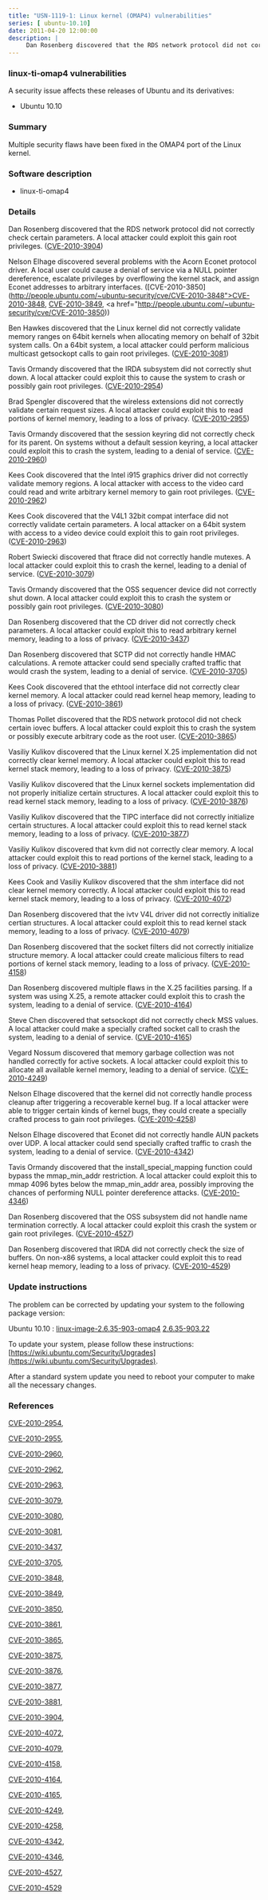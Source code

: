 ```yaml
---
title: "USN-1119-1: Linux kernel (OMAP4) vulnerabilities"
series: [ ubuntu-10.10]
date: 2011-04-20 12:00:00
description: |
     Dan Rosenberg discovered that the RDS network protocol did not correctly check certain parameters. A local attacker could exploit this gain root privileges. ([CVE-2010-3904](http://people.ubuntu.com/~ubuntu-security/cve/CVE-2010-3904))
--- 
```

 
 


### linux-ti-omap4 vulnerabilities

A security issue affects these releases of Ubuntu and its derivatives:

* Ubuntu 10.10

### Summary

Multiple security flaws have been fixed in the OMAP4 port of the Linux kernel. 

### Software description

* linux-ti-omap4 

### Details

 Dan Rosenberg discovered that the RDS network protocol did not correctly check certain parameters. A local attacker could exploit this gain root privileges. ([CVE-2010-3904](http://people.ubuntu.com/~ubuntu-security/cve/CVE-2010-3904))

Nelson Elhage discovered several problems with the Acorn Econet protocol driver. A local user could cause a denial of service via a NULL pointer dereference, escalate privileges by overflowing the kernel stack, and assign Econet addresses to arbitrary interfaces. ([CVE-2010-3850](http://people.ubuntu.com/~ubuntu-security/cve/CVE-2010-3848">CVE-2010-3848</a>, <a href="http://people.ubuntu.com/~ubuntu-security/cve/CVE-2010-3849">CVE-2010-3849</a>, <a href="http://people.ubuntu.com/~ubuntu-security/cve/CVE-2010-3850))

Ben Hawkes discovered that the Linux kernel did not correctly validate memory ranges on 64bit kernels when allocating memory on behalf of 32bit system calls. On a 64bit system, a local attacker could perform malicious multicast getsockopt calls to gain root privileges. ([CVE-2010-3081](http://people.ubuntu.com/~ubuntu-security/cve/CVE-2010-3081))

Tavis Ormandy discovered that the IRDA subsystem did not correctly shut down. A local attacker could exploit this to cause the system to crash or possibly gain root privileges. ([CVE-2010-2954](http://people.ubuntu.com/~ubuntu-security/cve/CVE-2010-2954))

Brad Spengler discovered that the wireless extensions did not correctly validate certain request sizes. A local attacker could exploit this to read portions of kernel memory, leading to a loss of privacy. ([CVE-2010-2955](http://people.ubuntu.com/~ubuntu-security/cve/CVE-2010-2955))

Tavis Ormandy discovered that the session keyring did not correctly check for its parent. On systems without a default session keyring, a local attacker could exploit this to crash the system, leading to a denial of service. ([CVE-2010-2960](http://people.ubuntu.com/~ubuntu-security/cve/CVE-2010-2960))

Kees Cook discovered that the Intel i915 graphics driver did not correctly validate memory regions. A local attacker with access to the video card could read and write arbitrary kernel memory to gain root privileges. ([CVE-2010-2962](http://people.ubuntu.com/~ubuntu-security/cve/CVE-2010-2962))

Kees Cook discovered that the V4L1 32bit compat interface did not correctly validate certain parameters. A local attacker on a 64bit system with access to a video device could exploit this to gain root privileges. ([CVE-2010-2963](http://people.ubuntu.com/~ubuntu-security/cve/CVE-2010-2963))

Robert Swiecki discovered that ftrace did not correctly handle mutexes. A local attacker could exploit this to crash the kernel, leading to a denial of service. ([CVE-2010-3079](http://people.ubuntu.com/~ubuntu-security/cve/CVE-2010-3079))

Tavis Ormandy discovered that the OSS sequencer device did not correctly shut down. A local attacker could exploit this to crash the system or possibly gain root privileges. ([CVE-2010-3080](http://people.ubuntu.com/~ubuntu-security/cve/CVE-2010-3080))

Dan Rosenberg discovered that the CD driver did not correctly check parameters. A local attacker could exploit this to read arbitrary kernel memory, leading to a loss of privacy. ([CVE-2010-3437](http://people.ubuntu.com/~ubuntu-security/cve/CVE-2010-3437))

Dan Rosenberg discovered that SCTP did not correctly handle HMAC calculations. A remote attacker could send specially crafted traffic that would crash the system, leading to a denial of service. ([CVE-2010-3705](http://people.ubuntu.com/~ubuntu-security/cve/CVE-2010-3705))

Kees Cook discovered that the ethtool interface did not correctly clear kernel memory. A local attacker could read kernel heap memory, leading to a loss of privacy. ([CVE-2010-3861](http://people.ubuntu.com/~ubuntu-security/cve/CVE-2010-3861))

Thomas Pollet discovered that the RDS network protocol did not check certain iovec buffers. A local attacker could exploit this to crash the system or possibly execute arbitrary code as the root user. ([CVE-2010-3865](http://people.ubuntu.com/~ubuntu-security/cve/CVE-2010-3865))

Vasiliy Kulikov discovered that the Linux kernel X.25 implementation did not correctly clear kernel memory. A local attacker could exploit this to read kernel stack memory, leading to a loss of privacy. ([CVE-2010-3875](http://people.ubuntu.com/~ubuntu-security/cve/CVE-2010-3875))

Vasiliy Kulikov discovered that the Linux kernel sockets implementation did not properly initialize certain structures. A local attacker could exploit this to read kernel stack memory, leading to a loss of privacy. ([CVE-2010-3876](http://people.ubuntu.com/~ubuntu-security/cve/CVE-2010-3876))

Vasiliy Kulikov discovered that the TIPC interface did not correctly initialize certain structures. A local attacker could exploit this to read kernel stack memory, leading to a loss of privacy. ([CVE-2010-3877](http://people.ubuntu.com/~ubuntu-security/cve/CVE-2010-3877))

Vasiliy Kulikov discovered that kvm did not correctly clear memory. A local attacker could exploit this to read portions of the kernel stack, leading to a loss of privacy. ([CVE-2010-3881](http://people.ubuntu.com/~ubuntu-security/cve/CVE-2010-3881))

Kees Cook and Vasiliy Kulikov discovered that the shm interface did not clear kernel memory correctly. A local attacker could exploit this to read kernel stack memory, leading to a loss of privacy. ([CVE-2010-4072](http://people.ubuntu.com/~ubuntu-security/cve/CVE-2010-4072))

Dan Rosenberg discovered that the ivtv V4L driver did not correctly initialize certian structures. A local attacker could exploit this to read kernel stack memory, leading to a loss of privacy. ([CVE-2010-4079](http://people.ubuntu.com/~ubuntu-security/cve/CVE-2010-4079))

Dan Rosenberg discovered that the socket filters did not correctly initialize structure memory. A local attacker could create malicious filters to read portions of kernel stack memory, leading to a loss of privacy. ([CVE-2010-4158](http://people.ubuntu.com/~ubuntu-security/cve/CVE-2010-4158))

Dan Rosenberg discovered multiple flaws in the X.25 facilities parsing. If a system was using X.25, a remote attacker could exploit this to crash the system, leading to a denial of service. ([CVE-2010-4164](http://people.ubuntu.com/~ubuntu-security/cve/CVE-2010-4164))

Steve Chen discovered that setsockopt did not correctly check MSS values. A local attacker could make a specially crafted socket call to crash the system, leading to a denial of service. ([CVE-2010-4165](http://people.ubuntu.com/~ubuntu-security/cve/CVE-2010-4165))

Vegard Nossum discovered that memory garbage collection was not handled correctly for active sockets. A local attacker could exploit this to allocate all available kernel memory, leading to a denial of service. ([CVE-2010-4249](http://people.ubuntu.com/~ubuntu-security/cve/CVE-2010-4249))

Nelson Elhage discovered that the kernel did not correctly handle process cleanup after triggering a recoverable kernel bug. If a local attacker were able to trigger certain kinds of kernel bugs, they could create a specially crafted process to gain root privileges. ([CVE-2010-4258](http://people.ubuntu.com/~ubuntu-security/cve/CVE-2010-4258))

Nelson Elhage discovered that Econet did not correctly handle AUN packets over UDP. A local attacker could send specially crafted traffic to crash the system, leading to a denial of service. ([CVE-2010-4342](http://people.ubuntu.com/~ubuntu-security/cve/CVE-2010-4342))

Tavis Ormandy discovered that the install_special_mapping function could bypass the mmap_min_addr restriction. A local attacker could exploit this to mmap 4096 bytes below the mmap_min_addr area, possibly improving the chances of performing NULL pointer dereference attacks. ([CVE-2010-4346](http://people.ubuntu.com/~ubuntu-security/cve/CVE-2010-4346))

Dan Rosenberg discovered that the OSS subsystem did not handle name termination correctly. A local attacker could exploit this crash the system or gain root privileges. ([CVE-2010-4527](http://people.ubuntu.com/~ubuntu-security/cve/CVE-2010-4527))

Dan Rosenberg discovered that IRDA did not correctly check the size of buffers. On non-x86 systems, a local attacker could exploit this to read kernel heap memory, leading to a loss of privacy. ([CVE-2010-4529](http://people.ubuntu.com/~ubuntu-security/cve/CVE-2010-4529)) 

### Update instructions

The problem can be corrected by updating your system to the following package version:

Ubuntu 10.10
 : [linux-image-2.6.35-903-omap4](https://launchpad.net/ubuntu/+source/linux-ti-omap4) <span> [2.6.35-903.22](https://launchpad.net/ubuntu/+source/linux-ti-omap4/2.6.35-903.22) </span> 

To update your system, please follow these instructions: [https://wiki.ubuntu.com/Security/Upgrades](https://wiki.ubuntu.com/Security/Upgrades).

After a standard system update you need to reboot your computer to make all the necessary changes. 

### References

 
 [CVE-2010-2954](http://people.ubuntu.com/~ubuntu-security/cve/CVE-2010-2954), 

 [CVE-2010-2955](http://people.ubuntu.com/~ubuntu-security/cve/CVE-2010-2955), 

 [CVE-2010-2960](http://people.ubuntu.com/~ubuntu-security/cve/CVE-2010-2960), 

 [CVE-2010-2962](http://people.ubuntu.com/~ubuntu-security/cve/CVE-2010-2962), 

 [CVE-2010-2963](http://people.ubuntu.com/~ubuntu-security/cve/CVE-2010-2963), 

 [CVE-2010-3079](http://people.ubuntu.com/~ubuntu-security/cve/CVE-2010-3079), 

 [CVE-2010-3080](http://people.ubuntu.com/~ubuntu-security/cve/CVE-2010-3080), 

 [CVE-2010-3081](http://people.ubuntu.com/~ubuntu-security/cve/CVE-2010-3081), 

 [CVE-2010-3437](http://people.ubuntu.com/~ubuntu-security/cve/CVE-2010-3437), 

 [CVE-2010-3705](http://people.ubuntu.com/~ubuntu-security/cve/CVE-2010-3705), 

 [CVE-2010-3848](http://people.ubuntu.com/~ubuntu-security/cve/CVE-2010-3848), 

 [CVE-2010-3849](http://people.ubuntu.com/~ubuntu-security/cve/CVE-2010-3849), 

 [CVE-2010-3850](http://people.ubuntu.com/~ubuntu-security/cve/CVE-2010-3850), 

 [CVE-2010-3861](http://people.ubuntu.com/~ubuntu-security/cve/CVE-2010-3861), 

 [CVE-2010-3865](http://people.ubuntu.com/~ubuntu-security/cve/CVE-2010-3865), 

 [CVE-2010-3875](http://people.ubuntu.com/~ubuntu-security/cve/CVE-2010-3875), 

 [CVE-2010-3876](http://people.ubuntu.com/~ubuntu-security/cve/CVE-2010-3876), 

 [CVE-2010-3877](http://people.ubuntu.com/~ubuntu-security/cve/CVE-2010-3877), 

 [CVE-2010-3881](http://people.ubuntu.com/~ubuntu-security/cve/CVE-2010-3881), 

 [CVE-2010-3904](http://people.ubuntu.com/~ubuntu-security/cve/CVE-2010-3904), 

 [CVE-2010-4072](http://people.ubuntu.com/~ubuntu-security/cve/CVE-2010-4072), 

 [CVE-2010-4079](http://people.ubuntu.com/~ubuntu-security/cve/CVE-2010-4079), 

 [CVE-2010-4158](http://people.ubuntu.com/~ubuntu-security/cve/CVE-2010-4158), 

 [CVE-2010-4164](http://people.ubuntu.com/~ubuntu-security/cve/CVE-2010-4164), 

 [CVE-2010-4165](http://people.ubuntu.com/~ubuntu-security/cve/CVE-2010-4165), 

 [CVE-2010-4249](http://people.ubuntu.com/~ubuntu-security/cve/CVE-2010-4249), 

 [CVE-2010-4258](http://people.ubuntu.com/~ubuntu-security/cve/CVE-2010-4258), 

 [CVE-2010-4342](http://people.ubuntu.com/~ubuntu-security/cve/CVE-2010-4342), 

 [CVE-2010-4346](http://people.ubuntu.com/~ubuntu-security/cve/CVE-2010-4346), 

 [CVE-2010-4527](http://people.ubuntu.com/~ubuntu-security/cve/CVE-2010-4527), 

 [CVE-2010-4529](http://people.ubuntu.com/~ubuntu-security/cve/CVE-2010-4529)
 

